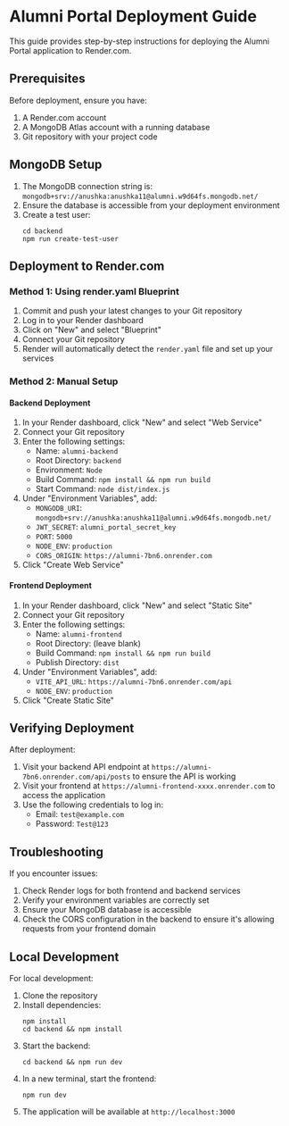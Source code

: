 # Alumni Portal Deployment Guide

This guide provides step-by-step instructions for deploying the Alumni Portal application to Render.com.

## Prerequisites

Before deployment, ensure you have:

1. A Render.com account
2. A MongoDB Atlas account with a running database
3. Git repository with your project code

## MongoDB Setup

1. The MongoDB connection string is: `mongodb+srv://anushka:anushka11@alumni.w9d64fs.mongodb.net/`
2. Ensure the database is accessible from your deployment environment
3. Create a test user:
   ```
   cd backend
   npm run create-test-user
   ```

## Deployment to Render.com

### Method 1: Using render.yaml Blueprint

1. Commit and push your latest changes to your Git repository
2. Log in to your Render dashboard
3. Click on "New" and select "Blueprint"
4. Connect your Git repository
5. Render will automatically detect the `render.yaml` file and set up your services

### Method 2: Manual Setup

#### Backend Deployment

1. In your Render dashboard, click "New" and select "Web Service"
2. Connect your Git repository
3. Enter the following settings:
   - Name: `alumni-backend`
   - Root Directory: `backend`
   - Environment: `Node`
   - Build Command: `npm install && npm run build`
   - Start Command: `node dist/index.js`
4. Under "Environment Variables", add:
   - `MONGODB_URI`: `mongodb+srv://anushka:anushka11@alumni.w9d64fs.mongodb.net/`
   - `JWT_SECRET`: `alumni_portal_secret_key`
   - `PORT`: `5000`
   - `NODE_ENV`: `production`
   - `CORS_ORIGIN`: `https://alumni-7bn6.onrender.com`
5. Click "Create Web Service"

#### Frontend Deployment

1. In your Render dashboard, click "New" and select "Static Site"
2. Connect your Git repository
3. Enter the following settings:
   - Name: `alumni-frontend`
   - Root Directory: (leave blank)
   - Build Command: `npm install && npm run build`
   - Publish Directory: `dist`
4. Under "Environment Variables", add:
   - `VITE_API_URL`: `https://alumni-7bn6.onrender.com/api`
   - `NODE_ENV`: `production`
5. Click "Create Static Site"

## Verifying Deployment

After deployment:

1. Visit your backend API endpoint at `https://alumni-7bn6.onrender.com/api/posts` to ensure the API is working
2. Visit your frontend at `https://alumni-frontend-xxxx.onrender.com` to access the application
3. Use the following credentials to log in:
   - Email: `test@example.com`
   - Password: `Test@123`

## Troubleshooting

If you encounter issues:

1. Check Render logs for both frontend and backend services
2. Verify your environment variables are correctly set
3. Ensure your MongoDB database is accessible
4. Check the CORS configuration in the backend to ensure it's allowing requests from your frontend domain

## Local Development

For local development:

1. Clone the repository
2. Install dependencies:
   ```
   npm install
   cd backend && npm install
   ```
3. Start the backend:
   ```
   cd backend && npm run dev
   ```
4. In a new terminal, start the frontend:
   ```
   npm run dev
   ```
5. The application will be available at `http://localhost:3000` 